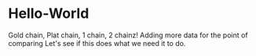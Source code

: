 # Hello-World

Gold chain, Plat chain, 1 chain, 2 chainz!
Adding more data for the point of comparing
Let's see if this does what we need it to do. 
